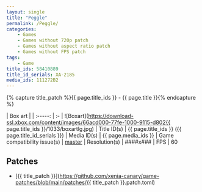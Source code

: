 ```yaml
---
layout: single
title: "Peggle"
permalink: /Peggle/
categories:
    - Games
    - Games without 720p patch
    - Games without aspect ratio patch
    - Games without FPS patch
tags:
    - Game
title_ids: 58410889
title_id_serials: XA-2185
media_ids: 111272B2
---
```

{% capture title_patch %}{{ page.title_ids }} - {{ page.title }}{% endcapture %}

| Box art                     |
| :-----:                     | :-
| ![Boxart](https://download-ssl.xbox.com/content/images/66acd000-77fe-1000-9115-d802{{ page.title_ids }}/1033/boxartlg.jpg)
| Title ID(s)                 | {{ page.title_ids }} ({{ page.title_id_serials }})
| Media ID(s)                 | {{ page.media_ids }}
| Game compatibility issue(s) | [master](https://github.com/xenia-project/game-compatibility/issues/463)
| Resolution(s)               | ####x###
| FPS                         | 60

## Patches
* [{{ title_patch }}](https://github.com/xenia-canary/game-patches/blob/main/patches/{{ title_patch }}.patch.toml)
